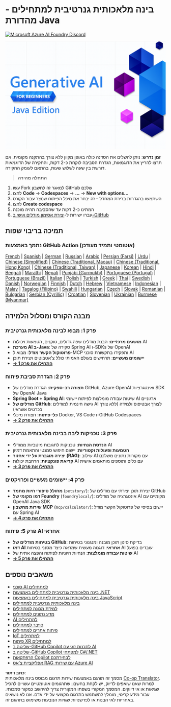 <!--
CO_OP_TRANSLATOR_METADATA:
{
  "original_hash": "a49b35508745c032a0033d914df7901b",
  "translation_date": "2025-07-25T11:48:49+00:00",
  "source_file": "README.md",
  "language_code": "he"
}
-->
# בינה מלאכותית גנרטיבית למתחילים - מהדורת Java

[![Microsoft Azure AI Foundry Discord](https://dcbadge.limes.pink/api/server/ByRwuEEgH4)](https://discord.com/invite/ByRwuEEgH4)

![בינה מלאכותית גנרטיבית למתחילים - מהדורת Java](../../translated_images/beg-genai-series.61edc4a6b2cc54284fa2d70eda26dc0ca2669e26e49655b842ea799cd6e16d2a.he.png)

**זמן נדרש**: ניתן להשלים את הסדנה כולה באופן מקוון ללא צורך בהתקנה מקומית. אם תרצו להריץ את הדוגמאות, הגדרת הסביבה לוקחת כ-2 דקות, והחקירה של הדוגמאות דורשת בין שעה לשלוש שעות, בהתאם לעומק החקירה.

> **התחלה מהירה**

1. עשו Fork למאגר זה לחשבון GitHub שלכם  
2. לחצו **Code** → **Codespaces** → **...** → **New with options...**  
3. השתמשו בהגדרות ברירת המחדל – זה יבחר את מיכל הפיתוח שנוצר עבור הקורס  
4. לחצו **Create codespace**  
5. המתינו כ-2 דקות עד שהסביבה תהיה מוכנה  
6. עברו ישירות ל-[יצירת אסימון מודלים אישי ב-GitHub](./02-SetupDevEnvironment/README.md#step-2-create-a-github-personal-access-token)  

## תמיכה בריבוי שפות

### נתמך באמצעות GitHub Action (אוטומטי ותמיד מעודכן)

[French](../fr/README.md) | [Spanish](../es/README.md) | [German](../de/README.md) | [Russian](../ru/README.md) | [Arabic](../ar/README.md) | [Persian (Farsi)](../fa/README.md) | [Urdu](../ur/README.md) | [Chinese (Simplified)](../zh/README.md) | [Chinese (Traditional, Macau)](../mo/README.md) | [Chinese (Traditional, Hong Kong)](../hk/README.md) | [Chinese (Traditional, Taiwan)](../tw/README.md) | [Japanese](../ja/README.md) | [Korean](../ko/README.md) | [Hindi](../hi/README.md) | [Bengali](../bn/README.md) | [Marathi](../mr/README.md) | [Nepali](../ne/README.md) | [Punjabi (Gurmukhi)](../pa/README.md) | [Portuguese (Portugal)](../pt/README.md) | [Portuguese (Brazil)](../br/README.md) | [Italian](../it/README.md) | [Polish](../pl/README.md) | [Turkish](../tr/README.md) | [Greek](../el/README.md) | [Thai](../th/README.md) | [Swedish](../sv/README.md) | [Danish](../da/README.md) | [Norwegian](../no/README.md) | [Finnish](../fi/README.md) | [Dutch](../nl/README.md) | [Hebrew](./README.md) | [Vietnamese](../vi/README.md) | [Indonesian](../id/README.md) | [Malay](../ms/README.md) | [Tagalog (Filipino)](../tl/README.md) | [Swahili](../sw/README.md) | [Hungarian](../hu/README.md) | [Czech](../cs/README.md) | [Slovak](../sk/README.md) | [Romanian](../ro/README.md) | [Bulgarian](../bg/README.md) | [Serbian (Cyrillic)](../sr/README.md) | [Croatian](../hr/README.md) | [Slovenian](../sl/README.md) | [Ukrainian](../uk/README.md) | [Burmese (Myanmar)](../my/README.md)

## מבנה הקורס ומסלול הלמידה

### **פרק 1: מבוא לבינה מלאכותית גנרטיבית**
- **מושגים מרכזיים**: הבנת מודלים שפה גדולים, טוקנים, הטמעות ויכולות AI  
- **מערכת AI ב-Java**: סקירה של Spring AI ו-SDKs של OpenAI  
- **פרוטוקול הקשר מודל**: מבוא ל-MCP ותפקידו בתקשורת סוכני AI  
- **יישומים מעשיים**: תרחישים בעולם האמיתי כולל צ'אטבוטים ויצירת תוכן  
- **[→ התחילו את פרק 1](./01-IntroToGenAI/README.md)**  

### **פרק 2: הגדרת סביבת פיתוח**
- **תצורה רב-ספקית**: הגדרת מודלים של GitHub, Azure OpenAI ואינטגרציות SDK של OpenAI Java  
- **Spring Boot + Spring AI**: שיטות עבודה מומלצות לפיתוח יישומי AI ארגוניים  
- **מודלים של GitHub**: גישה חינמית למודלים AI לצורך אבטיפוס ולמידה (ללא צורך בכרטיס אשראי)  
- **כלי פיתוח**: תצורת מיכלי Docker, VS Code ו-GitHub Codespaces  
- **[→ התחילו את פרק 2](./02-SetupDevEnvironment/README.md)**  

### **פרק 3: טכניקות ליבה בבינה מלאכותית גנרטיבית**
- **הנדסת הנחיות**: טכניקות לתגובות מיטביות ממודלי AI  
- **הטמעות ופעולות וקטוריות**: יישום חיפוש סמנטי והתאמת דמיון  
- **יצירה מוגברת על ידי אחזור (RAG)**: שילוב AI עם מקורות נתונים משלכם  
- **קריאת פונקציות**: הרחבת יכולות AI עם כלים ותוספים מותאמים אישית  
- **[→ התחילו את פרק 3](./03-CoreGenerativeAITechniques/README.md)**  

### **פרק 4: יישומים מעשיים ופרויקטים**
- **מחולל סיפורי חיות מחמד** (`petstory/`): יצירת תוכן יצירתי עם מודלים של GitHub  
- **דמו מקומי של Foundry** (`foundrylocal/`): אינטגרציה של מודלים AI מקומיים עם OpenAI Java SDK  
- **שירות מחשבון MCP** (`mcp/calculator/`): יישום בסיסי של פרוטוקול הקשר מודל עם Spring AI  
- **[→ התחילו את פרק 4](./04-PracticalSamples/README.md)**  

### **פרק 5: פיתוח AI אחראי**
- **בטיחות מודלים של GitHub**: בדיקת סינון תוכן מובנה ומנגנוני בטיחות  
- **דמו AI אחראי**: דוגמה מעשית שמראה כיצד מסנני בטיחות AI עובדים בפועל  
- **שיטות עבודה מומלצות**: הנחיות חיוניות לפיתוח והפצה אתית של AI  
- **[→ התחילו את פרק 5](./05-ResponsibleGenAI/README.md)**  

## משאבים נוספים

- [סוכני AI למתחילים](https://github.com/microsoft/ai-agents-for-beginners)  
- [בינה מלאכותית גנרטיבית למתחילים באמצעות .NET](https://github.com/microsoft/Generative-AI-for-beginners-dotnet)  
- [בינה מלאכותית גנרטיבית למתחילים באמצעות JavaScript](https://github.com/microsoft/generative-ai-with-javascript)  
- [בינה מלאכותית גנרטיבית למתחילים](https://github.com/microsoft/generative-ai-for-beginners)  
- [למידת מכונה למתחילים](https://aka.ms/ml-beginners)  
- [מדע נתונים למתחילים](https://aka.ms/datascience-beginners)  
- [AI למתחילים](https://aka.ms/ai-beginners)  
- [סייבר למתחילים](https://github.com/microsoft/Security-101)  
- [פיתוח אתרים למתחילים](https://aka.ms/webdev-beginners)  
- [IoT למתחילים](https://aka.ms/iot-beginners)  
- [פיתוח XR למתחילים](https://github.com/microsoft/xr-development-for-beginners)  
- [שליטה ב-GitHub Copilot לתכנות זוגי עם AI](https://aka.ms/GitHubCopilotAI)  
- [שליטה ב-GitHub Copilot למפתחי C#/.NET](https://github.com/microsoft/mastering-github-copilot-for-dotnet-csharp-developers)  
- [הרפתקאות Copilot לבחירתכם](https://github.com/microsoft/CopilotAdventures)  
- [אפליקציית צ'אט RAG עם שירותי Azure AI](https://github.com/Azure-Samples/azure-search-openai-demo-java)  

**כתב ויתור**:  
מסמך זה תורגם באמצעות שירות תרגום מבוסס בינה מלאכותית [Co-op Translator](https://github.com/Azure/co-op-translator). למרות שאנו שואפים לדיוק, יש לקחת בחשבון שתרגומים אוטומטיים עשויים להכיל שגיאות או אי דיוקים. המסמך המקורי בשפתו המקורית צריך להיחשב כמקור סמכותי. עבור מידע קריטי, מומלץ להשתמש בתרגום מקצועי על ידי אדם. אנו לא נושאים באחריות לאי הבנות או לפרשנויות שגויות הנובעות משימוש בתרגום זה.